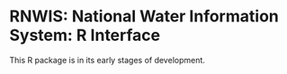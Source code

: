 RNWIS: National Water Information System: R Interface
=====================================================

This R package is in its early stages of development.
